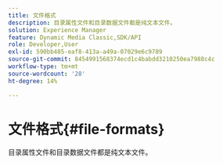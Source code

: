 ```yaml
---
title: 文件格式
description: 目录属性文件和目录数据文件都是纯文本文件。
solution: Experience Manager
feature: Dynamic Media Classic,SDK/API
role: Developer,User
exl-id: 590bb485-eaf8-413a-a49a-07029e6c9789
source-git-commit: 8454991568374ecd1c4babdd3210250ea7988c4c
workflow-type: tm+mt
source-wordcount: '28'
ht-degree: 14%

---
```


# 文件格式{#file-formats}

目录属性文件和目录数据文件都是纯文本文件。
